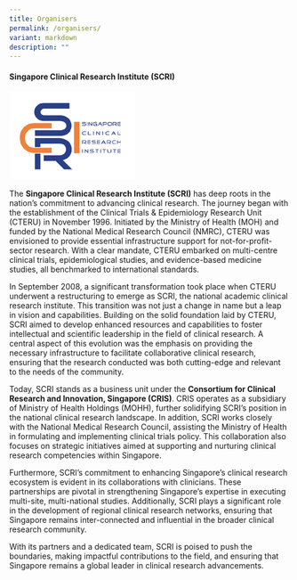 ```yaml
---
title: Organisers
permalink: /organisers/
variant: markdown
description: ""
---
```

<h4><strong>Singapore Clinical Research Institute (SCRI)</strong></h4>

<div class="row padding--top--xl">
	<div class="col is-3">
		<img src="/images/At_A_Glance_05.png">
	</div>
	<div class="col is-9">
		<p>The <strong>Singapore Clinical Research Institute (SCRI)</strong> has deep roots in the nation’s commitment to advancing clinical research. The journey began with the establishment of the Clinical Trials &amp; Epidemiology Research Unit (CTERU) in November 1996. Initiated by the Ministry of Health (MOH) and funded by the National Medical Research Council (NMRC), CTERU was envisioned to provide essential infrastructure support for not-for-profit-sector research. With a clear mandate, CTERU embarked on multi-centre clinical trials, epidemiological studies, and evidence-based medicine studies, all benchmarked to international standards.</p>
	</div>
</div>
<div class="row">
	<div class="col is-12">
		<p>In September 2008, a significant transformation took place when CTERU underwent a restructuring to emerge as SCRI, the national academic clinical research institute. This transition was not just a change in name but a leap in vision and capabilities. Building on the solid foundation laid by CTERU, SCRI aimed to develop enhanced resources and capabilities to foster intellectual and scientific leadership in the field of clinical research. A central aspect of this evolution was the emphasis on providing the necessary infrastructure to facilitate collaborative clinical research, ensuring that the research conducted was both cutting-edge and relevant to the needs of the community.</p>
		<p>Today, SCRI stands as a business unit under the <strong>Consortium for Clinical Research and Innovation, Singapore (CRIS)</strong>. CRIS operates as a subsidiary of Ministry of Health Holdings (MOHH), further solidifying SCRI’s position in the national clinical research landscape. In addition, SCRI works closely with the National Medical Research Council, assisting the Ministry of Health in formulating and implementing clinical trials policy. This collaboration also focuses on strategic initiatives aimed at supporting and nurturing clinical research competencies within Singapore.</p>
		<p>Furthermore, SCRI’s commitment to enhancing Singapore’s clinical research ecosystem is evident in its collaborations with clinicians. These partnerships are pivotal in strengthening Singapore’s expertise in executing multi-site, multi-national studies. Additionally, SCRI plays a significant role in the development of regional clinical research networks, ensuring that Singapore remains inter-connected and influential in the broader clinical research community.</p>
		<p>With its partners and a dedicated team, SCRI is poised to push the boundaries, making impactful contributions to the field, and ensuring that Singapore remains a global leader in clinical research advancements.</p>
	</div>
</div>